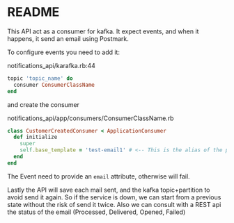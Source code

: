 # README

This API act as a consumer for kafka. It expect events, and when it happens, it send an email using Postmark.

To configure events you need to add it:

notifications_api/karafka.rb:44

```ruby
topic 'topic_name' do
  consumer ConsumerClassName
end
```

and create the consumer 

notifications_api/app/consumers/ConsumerClassName.rb

```ruby
class CustomerCreatedConsumer < ApplicationConsumer
  def initialize
    super
    self.base_template = 'test-email1' # <-- This is the alias of the postmark template to use
  end
end
```

The Event need to provide an `email` attribute, otherwise will fail.

Lastly the API will save each mail sent, and the kafka topic+partition to avoid send it again. So if the service is down, we can start from a previous state without the risk of send it twice.
Also we can consult with a REST api the status of the email (Processed, Delivered, Opened, Failed)
